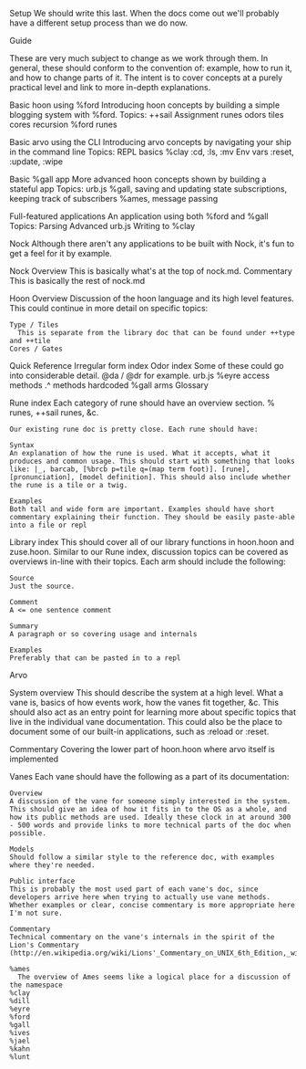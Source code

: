 Setup
  We should write this last. When the docs come out we'll probably have a different setup process than we do now.


Guide

These are very much subject to change as we work through them. In general, these should conform to the convention of: example, how to run it, and how to change parts of it. The intent is to cover concepts at a purely practical level and link to more in-depth explanations.

  Basic hoon using %ford
  Introducing hoon concepts by building a simple blogging system with %ford. 
  Topics:
    ++sail
    Assignment
    runes
    odors
    tiles
    cores
    recursion
    %ford runes

  Basic arvo using the CLI
  Introducing arvo concepts by navigating your ship in the command line
  Topics:
    REPL basics
    %clay
    :cd, :ls, :mv
    Env vars
    :reset, :update, :wipe

  Basic %gall app
  More advanced hoon concepts shown by building a stateful app
  Topics:
    urb.js
    %gall, saving and updating state
    subscriptions, keeping track of subscribers
    %ames, message passing

  Full-featured applications
  An application using both %ford and %gall
  Topics:
      Parsing
      Advanced urb.js
      Writing to %clay

  Nock
    Although there aren't any applications to be built with Nock, it's fun to get a feel for it by example.

Nock
  Overview
    This is basically what's at the top of nock.md.
  Commentary
    This is basically the rest of nock.md

Hoon
  Overview
    Discussion of the hoon language and its high level features. This could continue in more detail on specific topics:
    
    Type / Tiles
      This is separate from the library doc that can be found under ++type and ++tile
    Cores / Gates

  Quick Reference
    Irregular form index
    Odor index
      Some of these could go into considerable detail. @da / @dr for example.
    urb.js
    %eyre access methods
    .^ methods
    hardcoded %gall arms
    Glossary

  Rune index
    Each category of rune should have an overview section. % runes, ++sail runes, &c.
    
    Our existing rune doc is pretty close. Each rune should have:
    
    Syntax
    An explanation of how the rune is used. What it accepts, what it produces and common usage. This should start with something that looks like: |_, barcab, [%brcb p=tile q=(map term foot)]. [rune], [pronunciation], [model definition]. This should also include whether the rune is a tile or a twig.
    
    Examples
    Both tall and wide form are important. Examples should have short commentary explaining their function. They should be easily paste-able into a file or repl

  Library index
    This should cover all of our library functions in hoon.hoon and zuse.hoon. Similar to our Rune index, discussion topics can be covered as overviews in-line with their topics. Each arm should include the following:

    Source
    Just the source.
    
    Comment
    A <= one sentence comment
    
    Summary
    A paragraph or so covering usage and internals 
    
    Examples
    Preferably that can be pasted in to a repl
  
Arvo

  System overview
    This should describe the system at a high level. What a vane is, basics of how events work, how the vanes fit together, &c. This should also act as an entry point for learning more about specific topics that live in the individual vane documentation. This could also be the place to document some of our built-in applications, such as :reload or :reset.

  Commentary
    Covering the lower part of hoon.hoon where arvo itself is implemented

  Vanes
    Each vane should have the following as a part of its documentation:

    Overview
    A discussion of the vane for someone simply interested in the system. This should give an idea of how it fits in to the OS as a whole, and how its public methods are used. Ideally these clock in at around 300 - 500 words and provide links to more technical parts of the doc when possible.

    Models
    Should follow a similar style to the reference doc, with examples where they're needed.

    Public interface
    This is probably the most used part of each vane's doc, since developers arrive here when trying to actually use vane methods. Whether examples or clear, concise commentary is more appropriate here I'm not sure.

    Commentary
    Technical commentary on the vane's internals in the spirit of the Lion's Commentary (http://en.wikipedia.org/wiki/Lions'_Commentary_on_UNIX_6th_Edition,_with_Source_Code)

    %ames
      The overview of Ames seems like a logical place for a discussion of the namespace
    %clay
    %dill
    %eyre
    %ford
    %gall
    %ives
    %jael
    %kahn
    %lunt

